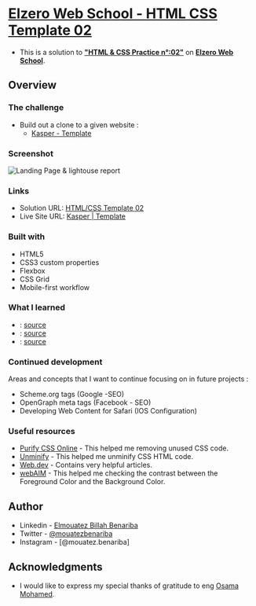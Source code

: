 # [Elzero Web School - HTML CSS Template 02](https://mouatezbenariba.github.io/template-html-css-02/)
- This is a solution to [<b>"HTML & CSS Practice n°:02"</b>](https://elzero.org/practical-html-css/) on [<b>Elzero Web School</b>](https://elzero.org/).

## Overview

### The challenge

- Build out a clone to a given website :
  - [Kasper - Template](https://elzerowebschool.github.io/HTML_And_CSS_Template_Two/)

### Screenshot

![Landing Page & lightouse report]()

### Links

- Solution URL: [HTML/CSS Template 02](https://github.com/mouatezbenariba/template-html-css-02)
- Live Site URL: [Kasper | Template](https://mouatezbenariba.github.io/template-html-css-02/)

### Built with

- HTML5
- CSS3 custom properties
- Flexbox
- CSS Grid
- Mobile-first workflow

### What I learned

- : [source]()
- : [source]()
- : [source]()

### Continued development

Areas and concepts that I want to continue focusing on in future projects :
  - Scheme.org tags (Google -SEO)
  - OpenGraph meta tags (Facebook - SEO)
  - Developing Web Content for Safari (IOS Configuration)

### Useful resources

- [Purify CSS Online](https://purifycss.online/) - This helped me removing unused CSS code.
- [Unminify](https://unminify.com/) - This helped me unminify CSS HTML code.
- [Web.dev](https://web.dev/) - Contains very helpful articles.
- [webAIM](https://webaim.org/resources/contrastchecker/) - This helped me checking the contrast between the Foreground Color and the Background Color.

## Author

- Linkedin - [Elmouatez Billah Benariba](https://www.linkedin.com/in/mouatezbenariba/)
- Twitter - [@mouatezbenariba](https://twitter.com/mouatezbenariba)
- Instagram - [@mouatez.benariba]

## Acknowledgments
- I would like to express my special thanks of gratitude to eng [Osama Mohamed](https://github.com/OsamaElzero).
